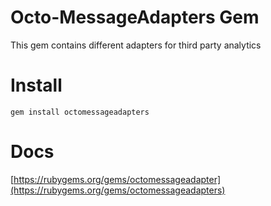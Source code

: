 # Octo-MessageAdapters Gem

This gem contains different adapters for third party analytics

# Install

`gem install octomessageadapters`

# Docs

[https://rubygems.org/gems/octomessageadapter](https://rubygems.org/gems/octomessageadapters)

